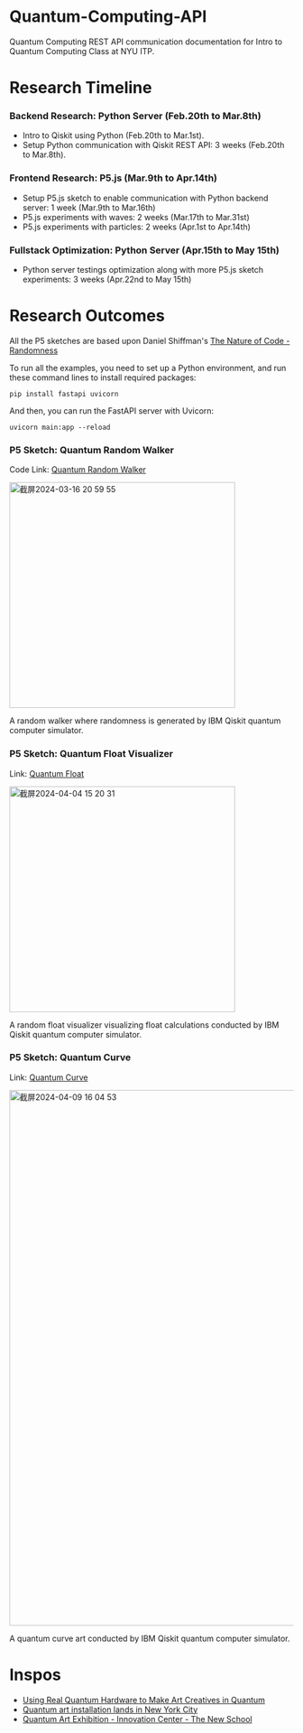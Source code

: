 # Quantum-Computing-API
Quantum Computing REST API communication documentation for Intro to Quantum Computing Class at NYU ITP.

# Research Timeline
### Backend Research: Python Server (Feb.20th to Mar.8th)
* Intro to Qiskit using Python (Feb.20th to Mar.1st).
* Setup Python communication with Qiskit REST API: 3 weeks (Feb.20th to Mar.8th).
### Frontend Research: P5.js (Mar.9th to Apr.14th)
* Setup P5.js sketch to enable communication with Python backend server: 1 week (Mar.9th to Mar.16th)
* P5.js experiments with waves: 2 weeks (Mar.17th to Mar.31st)
* P5.js experiments with particles: 2 weeks (Apr.1st to Apr.14th)
### Fullstack Optimization: Python Server (Apr.15th to May 15th)
* Python server testings optimization along with more P5.js sketch experiments: 3 weeks (Apr.22nd to May 15th)

# Research Outcomes

All the P5 sketches are based upon Daniel Shiffman's [The Nature of Code - Randomness](https://natureofcode.com/random/)

To run all the examples, you need to set up a Python environment, and run these command lines to install required packages:
```
pip install fastapi uvicorn
```
And then, you can run the FastAPI server with Uvicorn:
```
uvicorn main:app --reload
```

### P5 Sketch: Quantum Random Walker

Code Link: [Quantum Random Walker](https://github.com/RubyQianru/Quantum-Computing-API/tree/main/Week4/Code-Examples/Server)

<img width="400" alt="截屏2024-03-16 20 59 55" src="https://github.com/RubyQianru/Quantum-Computing-API/assets/142470034/09a5ea25-8047-46c8-9a0c-ceafd16caf3c">

A random walker where randomness is generated by IBM Qiskit quantum computer simulator. 

### P5 Sketch: Quantum Float Visualizer

Link: [Quantum Float](https://github.com/RubyQianru/Quantum-Computing-API/tree/main/Week6/Code-Examples/Server)

<img width="400" alt="截屏2024-04-04 15 20 31" src="https://github.com/RubyQianru/Quantum-Computing-API/assets/142470034/e88e4976-51a8-4af6-a93d-60c4b6fecbf4">

A random float visualizer visualizing float calculations conducted by IBM Qiskit quantum computer simulator. 

### P5 Sketch: Quantum Curve

Link: [Quantum Curve](https://github.com/RubyQianru/Quantum-Computing-API/blob/main/Week6/Code-Examples/Server/templates/sketch.js)

<img width="949" alt="截屏2024-04-09 16 04 53" src="https://github.com/RubyQianru/Quantum-Computing-API/assets/142470034/564a22bf-4aba-4b5e-9922-f4ee8603a1be">

A quantum curve art conducted by IBM Qiskit quantum computer simulator. 

# Inspos
* [Using Real Quantum Hardware to Make Art Creatives in Quantum](https://www.youtube.com/watch?v=4fwOOnHPQFo)
* [Quantum art installation lands in New York City](https://medium.com/qiskit/quantum-art-installation-lands-in-new-york-city-44edb8ea9291)
* [Quantum Art Exhibition - Innovation Center - The New School](https://innovationcenter.newschool.edu/quantum-art-exhibition/)
